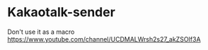 # Kakaotalk-sender
Don't use it as a macro
https://www.youtube.com/channel/UCDMALWrsh2s27_akZSOIf3A
